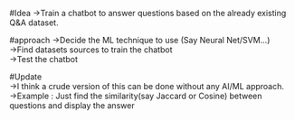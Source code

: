 #Idea
->Train a chatbot to answer questions based on the already existing Q&A dataset.  

#approach
->Decide the ML technique to use (Say Neural Net/SVM...)  
->Find datasets sources to train the chatbot  
->Test the chatbot  


#Update  
->I think a crude version of this can be done without any AI/ML approach.  
->Example : Just find the similarity(say Jaccard or Cosine) between questions and display the answer